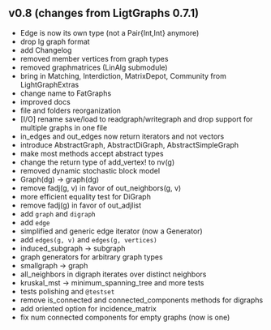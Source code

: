## v0.8 (changes from LigtGraphs 0.7.1)
- Edge is now its own type (not a Pair{Int,Int} anymore)
- drop lg graph format
- add Changelog
- removed member vertices from graph types
- removed graphmatrices (LinAlg submodule)
- bring in Matching, Interdiction, MatrixDepot, Community from LightGraphExtras
- change name to FatGraphs
- improved docs
- file and folders reorganization
- [I/O] rename save/load to readgraph/writegraph and drop support for multiple graphs in one file
- in_edges and out_edges now return iterators and not vectors
- introduce AbstractGraph, AbstractDiGraph, AbstractSimpleGraph
- make most methods accept abstract types
- change the return type of add_vertex! to nv(g)
- removed dynamic stochastic block model
- Graph(dg) -> graph(dg)
- remove fadj(g, v) in favor of out_neighbors(g, v)
- more efficient equality test for DiGraph
- remove fadj(g) in favor of out_adjlist
- add `graph` and `digraph`
- add `edge`
- simplified and generic edge iterator (now a Generator)
- add `edges(g, v)` and `edges(g, vertices)`
- induced_subgraph -> subgraph
- graph generators for arbitrary graph types
- smallgraph -> graph
- all_neighbors in digraph iterates over distinct neighbors
- kruskal_mst -> minimum_spanning_tree and more tests
- tests polishing and `@testset`
- remove is_connected and connected_components methods for digraphs
- add oriented option for incidence_matrix
- fix num connected components for empty graphs (now is one)
